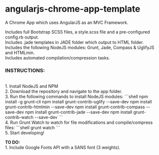 angularjs-chrome-app-template
=============================

A Chrome App which uses AngularJS as an MVC Framework.

Includes full Bootstrap SCSS files, a style.scss file and a pre-configured config.rb output.
<br>Includes .jade templates in JADE folder which output to HTML folder.
<br>Includes the following NodeJS modules: Grunt, Jade, Compass & UglifyJS and HTMLmin.
<br>Includes automated compilation/compression tasks.

<h3>INSTRUCTIONS:</h3>
<br>1. Install NodeJS and NPM
<br>2. Download the repository and navigate to the app folder. 
<br>3. Run the following commands to install NodeJS modules:
```shell
npm install -g grunt-cli
npm install grunt-contrib-uglify --save-dev
npm install grunt-contrib-htmlmin --save-dev
npm install grunt-contrib-compass --save-dev
npm install grunt-contrib-jade --save-dev
npm install grunt-contrib-watch --save-dev
```
<br>4. Run Grunt Watch to watch for file modifications and compile/compress files:
```shell
grunt watch
```
<br>5. Start developing!

<b>TO DO:</b>
<br>1. Include Google Fonts API with a SANS font (3 weights).
